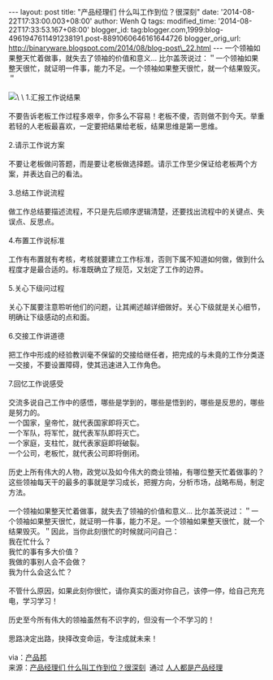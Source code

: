 --- layout: post title: "产品经理们 什么叫工作到位？很深刻" date:
'2014-08-22T17:33:00.003+08:00' author: Wenh Q tags: modified\_time:
'2014-08-22T17:33:53.167+08:00' blogger\_id:
tag:blogger.com,1999:blog-4961947611491238191.post-8891060646161644726
blogger\_orig\_url:
http://binaryware.blogspot.com/2014/08/blog-post\_22.html ---
一个领袖如果整天忙着做事，就失去了领袖的价值和意义...
比尔盖茨说过：＂一个领袖如果整天很忙，就证明一件事，能力不足。一个领袖如果整天很忙，就一个结果毁灭。＂\
\
![](https://images-blogger-opensocial.googleusercontent.com/gadgets/proxy?url=http%3A%2F%2Fimage.woshipm.com%2Fwp-files%2F2014%2F08%2Fac11871699d76c88b0a163d6e0c4fbc9.jpg&container=blogger&gadget=a&rewriteMime=image%2F*)\
\
1.汇报工作说结果\
\
不要告诉老板工作过程多艰辛，你多么不容易！老板不傻，否则做不到今天。举重若轻的人老板最喜欢，一定要把结果给老板，结果思维是第一思维。\
\
2.请示工作说方案\
\
不要让老板做问答题，而是要让老板做选择题。请示工作至少保证给老板两个方案，并表达自己的看法。\
\
3.总结工作说流程\
\
做工作总结要描述流程，不只是先后顺序逻辑清楚，还要找出流程中的关键点、失误点、反思点。\
\
4.布置工作说标准\
\
工作有布置就有考核，考核就要建立工作标准，否则下属不知道如何做，做到什么程度才是最合适的。标准既确立了规范，又划定了工作的边界。\
\
5.关心下级问过程\
\
关心下属要注意聆听他们的问题，让其阐述越详细做好。关心下级就是关心细节，明确让下级感动的点和面。\
\
6.交接工作讲道德\
\
把工作中形成的经验教训毫不保留的交接给继任者，把完成的与未竟的工作分类逐一交接，不要设置障碍，使其迅速进入工作角色。\
\
7.回忆工作说感受\
\
交流多说自己工作中的感悟，哪些是学到的，哪些是悟到的，哪些是反思的，哪些是努力的。\
一个国家，皇帝忙，就代表国家即将灭亡。\
一个军队，将军忙，就代表军队即将灭亡。\
一个家庭，支柱忙，就代表家庭即将破裂。\
一个公司，老板忙，就代表公司即将倒闭。\
\
历史上所有伟大的人物，政党以及如今伟大的商业领袖，有哪位整天忙着做事的？这些领袖每天干的最多的事就是学习成长，把握方向，分析市场，战略布局，制定方法。\
\
一个领袖如果整天忙着做事，就失去了领袖的价值和意义...
比尔盖茨说过：＂一个领袖如果整天很忙，就证明一件事，能力不足。一个领袖如果整天很忙，就一个结果毁灭。＂因此，当你此刻很忙的时候就问问自己：\
我在忙什么？\
我忙的事有多大价值？\
我做的事别人会不会做？\
我为什么会这么忙？\
\
不管什么原因，如果此刻你很忙，请你真实的面对你自己，该停一停，给自己充充电，学习学习！\
\
历史至今所有伟大的领袖虽然有不识字的，但没有一个不学习的！\
\
思路决定出路，抉择改变命运，专注成就未来！\
\
via：[产品邦](http://www.masterchat.cn/exp/201407/00000846.html)
\
来源：[产品经理们
什么叫工作到位？很深刻](http://www.woshipm.com/pmd/97661.html)  通过 [人人都是产品经理](http://www.woshipm.com/)
